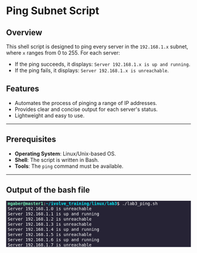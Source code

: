 # Ping Subnet Script

## Overview
This shell script is designed to ping every server in the `192.168.1.x` subnet, where `x` ranges from 0 to 255. For each server:
- If the ping succeeds, it displays: `Server 192.168.1.x is up and running`.
- If the ping fails, it displays: `Server 192.168.1.x is unreachable`.

## Features
- Automates the process of pinging a range of IP addresses.
- Provides clear and concise output for each server's status.
- Lightweight and easy to use.

---

## Prerequisites
- **Operating System**: Linux/Unix-based OS.
- **Shell**: The script is written in Bash.
- **Tools**: The `ping` command must be available.

---
## Output of the bash file
![the result of running the bash file](photos/1.png)

